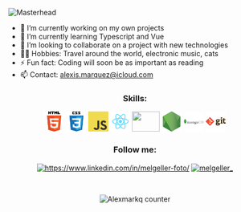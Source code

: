 ![Masterhead](https://res.cloudinary.com/dopb5djap/image/upload/v1674677168/github_copia_mrftb5.jpg)


- 🔭 I’m currently working on my own projects
- 🌱 I’m currently learning Typescript and Vue
- 👯 I’m looking to collaborate on a project with new technologies
- 👌🏽 Hobbies: Travel around the world, electronic music, cats
- ⚡ Fun fact: Coding will soon be as important as reading
- 📫 Contact: alexis.marquez@icloud.com



<h3 align="center">Skills:</h3>

<div align="center">

<code><img height="40" src="https://raw.githubusercontent.com/github/explore/80688e429a7d4ef2fca1e82350fe8e3517d3494d/topics/html/html.png"></code>
 <code><img height="40" src="https://raw.githubusercontent.com/github/explore/80688e429a7d4ef2fca1e82350fe8e3517d3494d/topics/css/css.png"></code>
<code><img height="40" src="https://raw.githubusercontent.com/github/explore/80688e429a7d4ef2fca1e82350fe8e3517d3494d/topics/javascript/javascript.png"></code>
<code><img height="40" src="https://raw.githubusercontent.com/github/explore/80688e429a7d4ef2fca1e82350fe8e3517d3494d/topics/react/react.png"></code>
  <code><img height="40" width="55" src="https://user-images.githubusercontent.com/11978772/40430986-a0eb7b92-5e63-11e8-80eb-43fe07f664a6.png"></code>
<code><img height="40" src="https://raw.githubusercontent.com/github/explore/80688e429a7d4ef2fca1e82350fe8e3517d3494d/topics/nodejs/nodejs.png"></code>
 <code><img height="40" src="https://raw.githubusercontent.com/github/explore/80688e429a7d4ef2fca1e82350fe8e3517d3494d/topics/mongodb/mongodb.png"></code>
<code><img height="40" src="https://raw.githubusercontent.com/github/explore/80688e429a7d4ef2fca1e82350fe8e3517d3494d/topics/git/git.png"></code>
 
</div>

<h3 align="center">Follow me:</h3>
<p align="center">
<a href="https://www.linkedin.com/in/alexis-marquez-de-eugenio/" target="blank"><img align="center" src="https://raw.githubusercontent.com/rahuldkjain/github-profile-readme-generator/master/src/images/icons/Social/linked-in-alt.svg" alt="https://www.linkedin.com/in/melgeller-foto/" height="30" width="40" /></a>
<a href="https://instagram.com/alexmarkq" target="blank"><img align="center" src="https://raw.githubusercontent.com/rahuldkjain/github-profile-readme-generator/master/src/images/icons/Social/instagram.svg" alt="melgeller_" height="30" width="40" /></a>
</p>
 <br />
 <p align="center"> <img src="https://komarev.com/ghpvc/?username=Alexmarkq&label=Profile%20views&color=0e75b6&style=flat" alt="Alexmarkq counter" /> </p>
